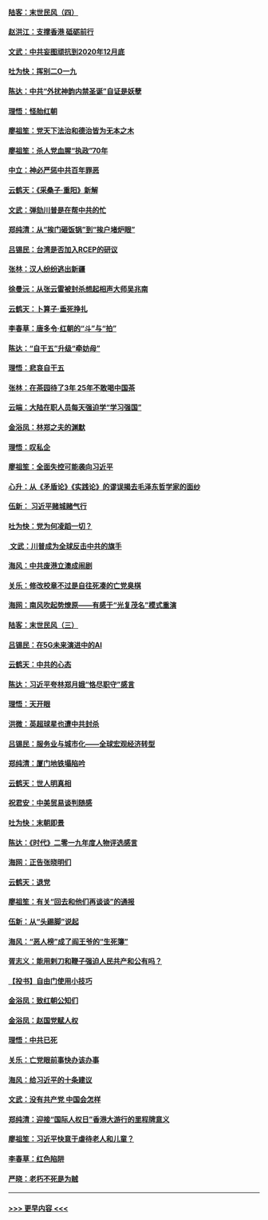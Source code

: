 #### [陆客：末世民风（四）](../pages/nsc993/n11749203.md?t=12281233) 
#### [赵洪江：支撑香港 砥砺前行](../pages/nsc993/n11748482.md?t=12281233) 
#### [文武：中共妄图顽抗到2020年12月底](../pages/nsc993/n11748446.md?t=12281233) 
#### [吐为快：挥别二O一九](../pages/nsc993/n11748411.md?t=12281233) 
#### [陈达：中共“外扰神韵内禁圣诞”自证是妖孽](../pages/nsc993/n11748226.md?t=12281233) 
#### [理悟：怪胎红朝](../pages/nsc993/n11748206.md?t=12281233) 
#### [廖祖笙：党天下法治和德治皆为无本之木](../pages/nsc993/n11748135.md?t=12281233) 
#### [廖祖笙：杀人党血腥“执政”70年](../pages/nsc993/n11745144.md?t=12281233) 
#### [中立：神必严惩中共百年罪恶](../pages/nsc993/n11744970.md?t=12281233) 
#### [云鹤天：《采桑子‧重阳》新解](../pages/nsc993/n11744948.md?t=12281233) 
#### [文武：弹劾川普是在帮中共的忙](../pages/nsc993/n11744758.md?t=12281233) 
#### [郑纯清：从“挨门砸饭锅”到“挨户堵炉眼”](../pages/nsc993/n11744745.md?t=12281233) 
#### [吕锡民：台湾是否加入RCEP的研议](../pages/nsc993/n11744701.md?t=12281233) 
#### [张林：汉人纷纷逃出新疆](../pages/nsc993/n11743530.md?t=12281233) 
#### [徐曼沅：从张云雷被封杀想起相声大师吴兆南](../pages/nsc993/n11741816.md?t=12281233) 
#### [云鹤天：卜算子‧垂死挣扎](../pages/nsc993/n11739956.md?t=12281233) 
#### [李春草：唐多令‧红朝的“斗”与“拍”](../pages/nsc993/n11739830.md?t=12281233) 
#### [陈达：“自干五”升级“牵妨母”](../pages/nsc993/n11739724.md?t=12281233) 
#### [理悟：悲哀自干五](../pages/nsc993/n11739547.md?t=12281233) 
#### [张林：在茶园待了3年 25年不敢喝中国茶](../pages/nsc993/n11739240.md?t=12281233) 
#### [云端：大陆在职人员每天强迫学“学习强国”](../pages/nsc993/n11738735.md?t=12281233) 
#### [金浴凤：林郑之夫的渊默](../pages/nsc993/n11737735.md?t=12281233) 
#### [理悟：叹私企](../pages/nsc993/n11737715.md?t=12281233) 
#### [廖祖笙：全面失控可能袭向习近平](../pages/nsc993/n11737704.md?t=12281233) 
#### [心升：从《矛盾论》《实践论》的谬误揭去毛泽东哲学家的面纱](../pages/nsc993/n11736962.md?t=12281233) 
#### [伍新： 习近平赌城赌气行](../pages/nsc993/n11736929.md?t=12281233) 
#### [吐为快：党为何凌蹈一切？](../pages/nsc993/n11736915.md?t=12281233) 
#### [ 文武：川普成为全球反击中共的旗手](../pages/nsc993/n11736882.md?t=12281233) 
#### [海风：中共废港立澳成闹剧](../pages/nsc993/n11735857.md?t=12281233) 
#### [关乐：修改校章不过是自往死凑的亡党臭棋](../pages/nsc993/n11735097.md?t=12281233) 
#### [海网：南风吹起势燎原——有感于“光复茂名”模式重演](../pages/nsc993/n11732308.md?t=12281233) 
#### [陆客：末世民风（三）](../pages/nsc993/n11732211.md?t=12281233) 
#### [吕锡民：在5G未来演进中的AI](../pages/nsc993/n11730010.md?t=12281233) 
#### [云鹤天：中共的心态](../pages/nsc993/n11729906.md?t=12281233) 
#### [陈达：习近平夸林郑月娥“恪尽职守”感言](../pages/nsc993/n11729881.md?t=12281233) 
#### [理悟：天开眼](../pages/nsc993/n11729699.md?t=12281233) 
#### [洪微：英超球星也遭中共封杀](../pages/nsc993/n11727243.md?t=12281233) 
#### [吕锡民：服务业与城市化——全球宏观经济转型](../pages/nsc993/n11725845.md?t=12281233) 
#### [郑纯清：厦门地铁塌陷吟](../pages/nsc993/n11725813.md?t=12281233) 
#### [云鹤天：世人明真相](../pages/nsc993/n11725621.md?t=12281233) 
#### [祝君安：中美贸易谈判随感](../pages/nsc993/n11725609.md?t=12281233) 
#### [吐为快：末朝即景](../pages/nsc993/n11723365.md?t=12281233) 
#### [陈达：《时代》二零一九年度人物评选感言](../pages/nsc993/n11723337.md?t=12281233) 
#### [海网：正告张晓明们](../pages/nsc993/n11723228.md?t=12281233) 
#### [云鹤天：退党](../pages/nsc993/n11723056.md?t=12281233) 
#### [廖祖笙：有关“回去和他们再谈谈”的通报](../pages/nsc993/n11722442.md?t=12281233) 
#### [伍新：从“头踢脚”说起](../pages/nsc993/n11722429.md?t=12281233) 
#### [海风：“恶人榜”成了阎王爷的“生死簿”](../pages/nsc993/n11722272.md?t=12281233) 
#### [胥志义：能用剌刀和鞭子强迫人民共产和公有吗？](../pages/nsc993/n11720569.md?t=12281233) 
#### [【投书】自由门使用小技巧](../pages/nsc993/n11720180.md?t=12281233) 
#### [金浴凤：致红朝公知们](../pages/nsc993/n11720563.md?t=12281233) 
#### [金浴凤：赵国党赋人权](../pages/nsc993/n11720533.md?t=12281233) 
#### [理悟：中共已死](../pages/nsc993/n11720233.md?t=12281233) 
#### [关乐：亡党眼前事快办该办事](../pages/nsc993/n11719160.md?t=12281233) 
#### [海风：给习近平的十条建议](../pages/nsc993/n11717616.md?t=12281233) 
#### [文武：没有共产党 中国会怎样](../pages/nsc993/n11717584.md?t=12281233) 
#### [郑纯清：迎接“国际人权日”香港大游行的里程牌意义](../pages/nsc993/n11717417.md?t=12281233) 
#### [廖祖笙：习近平快意于虐待老人和儿童？](../pages/nsc993/n11715313.md?t=12281233) 
#### [李春草：红色陷阱](../pages/nsc993/n11715029.md?t=12281233) 
#### [严晓：老朽不死是为贼](../pages/nsc993/n11712910.md?t=12281233) 

----
#### [ >>> 更早内容 <<< ](../indexes/nsc993-earlier.md)
